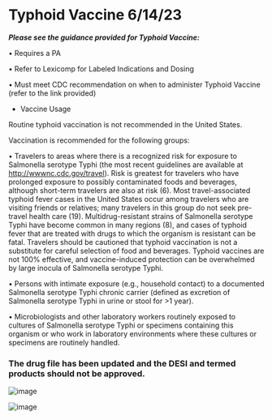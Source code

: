 # Typhoid Vaccine 6/14/23

***Please see the guidance provided for Typhoid Vaccine:***

•	Requires a PA

•	Refer to Lexicomp for Labeled Indications and Dosing

•	Must meet CDC recommendation on when to administer Typhoid Vaccine (refer to the link provided)
        
- Vaccine Usage
        
Routine typhoid vaccination is not recommended in the United States.

Vaccination is recommended for the following groups:

  •	Travelers to areas where there is a recognized risk for exposure to Salmonella serotype Typhi (the most recent guidelines are available at http://wwwnc.cdc.gov/travel). Risk is greatest for travelers who have prolonged exposure to possibly contaminated foods and beverages, although short-term travelers are also at risk (6). Most travel-associated typhoid fever cases in the United States occur among travelers who are visiting friends or relatives; many travelers in this group do not seek pre-travel health care (19). Multidrug-resistant strains of Salmonella serotype Typhi have become common in many regions (8), and cases of typhoid fever that are treated with drugs to which the organism is resistant can be fatal. Travelers should be cautioned that typhoid vaccination is not a substitute for careful selection of food and beverages. Typhoid vaccines are not 100% effective, and vaccine-induced protection can be overwhelmed by large inocula of Salmonella serotype Typhi.

•	Persons with intimate exposure (e.g., household contact) to a documented Salmonella serotype Typhi chronic carrier (defined as excretion of Salmonella serotype Typhi in urine or stool for >1 year).

•	Microbiologists and other laboratory workers routinely exposed to cultures of Salmonella serotype Typhi or specimens containing this organism or who work in laboratory environments where these cultures or specimens are routinely handled.

### The drug file has been updated and the DESI and termed products should not be approved.

![image](https://github.com/gainwell-ohio/spbm/assets/122046056/442dde62-52f0-42f8-88ea-366151f5b246)

![image](https://github.com/gainwell-ohio/spbm/assets/122046056/13454179-4526-4e0f-b096-1f56dce1e9b7)

